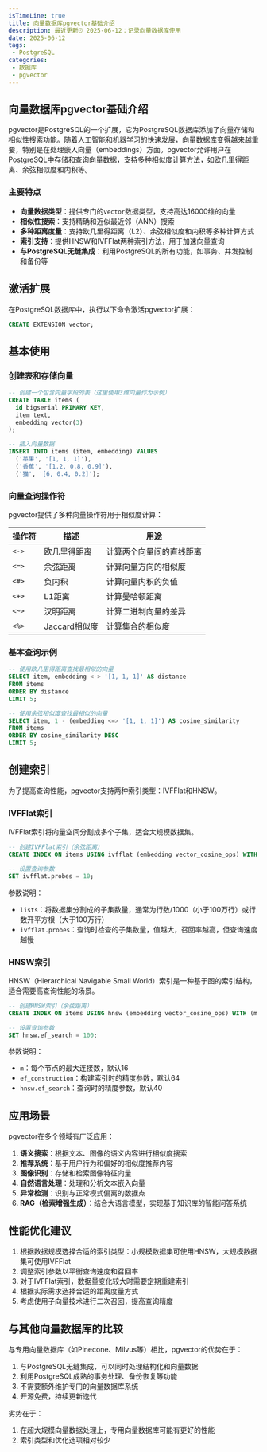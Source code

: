 ```yaml
---
isTimeLine: true
title: 向量数据库pgvector基础介绍
description: 最近更新⏰ 2025-06-12：记录向量数据库使用
date: 2025-06-12
tags:
 - PostgreSQL
categories:
 - 数据库
 - pgvector
---
```

## 向量数据库pgvector基础介绍

pgvector是PostgreSQL的一个扩展，它为PostgreSQL数据库添加了向量存储和相似性搜索功能。随着人工智能和机器学习的快速发展，向量数据库变得越来越重要，特别是在处理嵌入向量（embeddings）方面。pgvector允许用户在PostgreSQL中存储和查询向量数据，支持多种相似度计算方法，如欧几里得距离、余弦相似度和内积等。

### 主要特点

- **向量数据类型**：提供专门的`vector`数据类型，支持高达16000维的向量
- **相似性搜索**：支持精确和近似最近邻（ANN）搜索
- **多种距离度量**：支持欧几里得距离（L2）、余弦相似度和内积等多种计算方式
- **索引支持**：提供HNSW和IVFFlat两种索引方法，用于加速向量查询
- **与PostgreSQL无缝集成**：利用PostgreSQL的所有功能，如事务、并发控制和备份等

## 激活扩展

在PostgreSQL数据库中，执行以下命令激活pgvector扩展：

```sql
CREATE EXTENSION vector;
```

## 基本使用

### 创建表和存储向量

```sql
-- 创建一个包含向量字段的表（这里使用3维向量作为示例）
CREATE TABLE items (
  id bigserial PRIMARY KEY,
  item text,
  embedding vector(3)
);

-- 插入向量数据
INSERT INTO items (item, embedding) VALUES 
  ('苹果', '[1, 1, 1]'),
  ('香蕉', '[1.2, 0.8, 0.9]'),
  ('猫', '[6, 0.4, 0.2]');
```

### 向量查询操作符

pgvector提供了多种向量操作符用于相似度计算：

| 操作符 | 描述 | 用途 |
|-------|------|------|
| `<->` | 欧几里得距离 | 计算两个向量间的直线距离 |
| `<=>` | 余弦距离 | 计算向量方向的相似度 |
| `<#>` | 负内积 | 计算向量内积的负值 |
| `<+>` | L1距离 | 计算曼哈顿距离 |
| `<~>` | 汉明距离 | 计算二进制向量的差异 |
| `<%>` | Jaccard相似度 | 计算集合的相似度 |

### 基本查询示例

```sql
-- 使用欧几里得距离查找最相似的向量
SELECT item, embedding <-> '[1, 1, 1]' AS distance
FROM items
ORDER BY distance
LIMIT 5;

-- 使用余弦相似度查找最相似的向量
SELECT item, 1 - (embedding <=> '[1, 1, 1]') AS cosine_similarity
FROM items
ORDER BY cosine_similarity DESC
LIMIT 5;
```

## 创建索引

为了提高查询性能，pgvector支持两种索引类型：IVFFlat和HNSW。

### IVFFlat索引

IVFFlat索引将向量空间分割成多个子集，适合大规模数据集。

```sql
-- 创建IVFFlat索引（余弦距离）
CREATE INDEX ON items USING ivfflat (embedding vector_cosine_ops) WITH (lists = 100);

-- 设置查询参数
SET ivfflat.probes = 10;
```

参数说明：
- `lists`：将数据集分割成的子集数量，通常为行数/1000（小于100万行）或行数开平方根（大于100万行）
- `ivfflat.probes`：查询时检查的子集数量，值越大，召回率越高，但查询速度越慢

### HNSW索引

HNSW（Hierarchical Navigable Small World）索引是一种基于图的索引结构，适合需要高查询性能的场景。

```sql
-- 创建HNSW索引（余弦距离）
CREATE INDEX ON items USING hnsw (embedding vector_cosine_ops) WITH (m = 16, ef_construction = 64);

-- 设置查询参数
SET hnsw.ef_search = 100;
```

参数说明：
- `m`：每个节点的最大连接数，默认16
- `ef_construction`：构建索引时的精度参数，默认64
- `hnsw.ef_search`：查询时的精度参数，默认40

## 应用场景

pgvector在多个领域有广泛应用：

1. **语义搜索**：根据文本、图像的语义内容进行相似度搜索
2. **推荐系统**：基于用户行为和偏好的相似度推荐内容
3. **图像识别**：存储和检索图像特征向量
4. **自然语言处理**：处理和分析文本嵌入向量
5. **异常检测**：识别与正常模式偏离的数据点
6. **RAG（检索增强生成）**：结合大语言模型，实现基于知识库的智能问答系统

## 性能优化建议

1. 根据数据规模选择合适的索引类型：小规模数据集可使用HNSW，大规模数据集可使用IVFFlat
2. 调整索引参数以平衡查询速度和召回率
3. 对于IVFFlat索引，数据量变化较大时需要定期重建索引
4. 根据实际需求选择合适的距离度量方式
5. 考虑使用子向量技术进行二次召回，提高查询精度

## 与其他向量数据库的比较

与专用向量数据库（如Pinecone、Milvus等）相比，pgvector的优势在于：

1. 与PostgreSQL无缝集成，可以同时处理结构化和向量数据
2. 利用PostgreSQL成熟的事务处理、备份恢复等功能
3. 不需要额外维护专门的向量数据库系统
4. 开源免费，持续更新迭代

劣势在于：
1. 在超大规模向量数据处理上，专用向量数据库可能有更好的性能
2. 索引类型和优化选项相对较少
